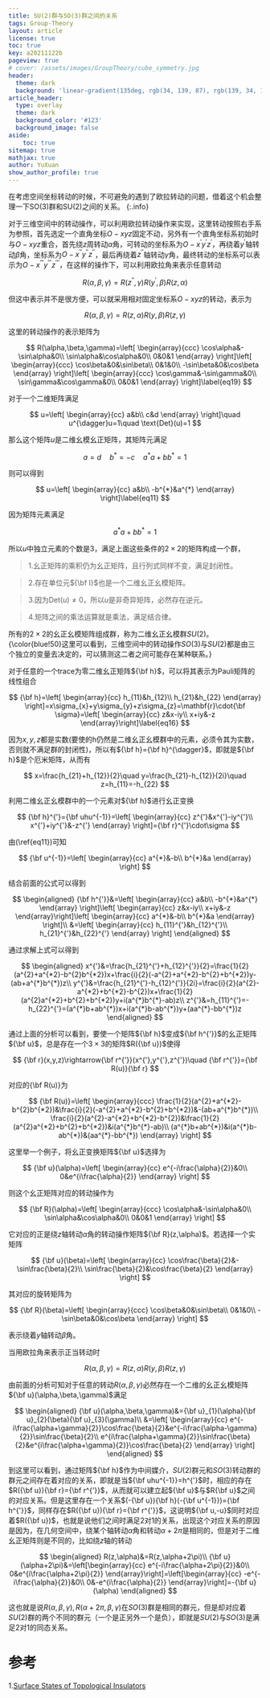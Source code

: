 ```yaml
---
title: SU(2)群与SO(3)群之间的关系
tags: Group-Theory
layout: article
license: true
toc: true
key: a20211122b
pageview: true
# cover: /assets/images/GroupTheory/cube_symmetry.jpg
header:
  theme: dark
  background: 'linear-gradient(135deg, rgb(34, 139, 87), rgb(139, 34, 139))'
article_header:
  type: overlay
  theme: dark
  background_color: '#123'
  background_image: false
aside:
    toc: true
sitemap: true
mathjax: true
author: YuXuan
show_author_profile: true
---
```

在考虑空间坐标转动的时候，不可避免的遇到了欧拉转动的问题，借着这个机会整理一下SO(3)群和SU(2)之间的关系。
{:.info}
<!--more-->
对于三维空间中的转动操作，可以利用欧拉转动操作来实现，这里转动按照右手系为参照，首先选定一个直角坐标$O-xyz$固定不动，另外有一个直角坐标系初始时与$O-xyz$重合，首先绕$z$周转动$\alpha$角，可转动的坐标系为$O-x^{'}y^{'}z^{'}$，再绕着$y^{'}$轴转动$\beta$角，坐标系为$O-x^{''}y^{''}z^{''}$，最后再绕着$z^{''}$轴转动$\gamma$角，最终转动的坐标系可以表示为$O-x^{'''}y^{'''}z^{'''}$，在这样的操作下，可以利用欧拉角来表示任意转动

$$
R(\alpha,\beta,\gamma)=R(z^{''},\gamma)R(y^{'},\beta)R(z,\alpha)
$$

但这中表示并不是很方便，可以就采用相对固定坐标系$O-xyz$的转动，表示为

$$
R(\alpha,\beta,\gamma)=R(z,\alpha)R(y,\beta)R(z,\gamma)
$$

这里的转动操作的表示矩阵为

$$
R(\alpha,\beta,\gamma)=\left[
\begin{array}{ccc}
\cos\alpha&-\sin\alpha&0\\
\sin\alpha&\cos\alpha&0\\
0&0&1
\end{array}
\right]\left[
\begin{array}{ccc}
\cos\beta&0&\sin\beta\\
0&1&0\\
-\sin\beta&0&\cos\beta
\end{array}
\right]\left[
\begin{array}{ccc}
\cos\gamma&-\sin\gamma&0\\
\sin\gamma&\cos\gamma&0\\
0&0&1
\end{array}
\right]\label{eq19}
$$


对于一个二维矩阵满足

$$
u=\left[
\begin{array}{cc}
a&b\\
c&d
\end{array}
\right]\quad u^{\dagger}u=1\quad \text{Det}(u)=1
$$

那么这个矩阵$u$是二维幺模幺正矩阵，其矩阵元满足

$$
a=d\quad b^{*}=-c\quad a^{*}a+bb^{*}=1
$$

则可以得到

$$
u=\left[
\begin{array}{cc}
a&b\\
-b^{*}&a^{*}
\end{array}
\right]\label{eq11}
$$

因为矩阵元素满足

$$a^{*}a+bb^{*}=1$$

所以$u$中独立元素的个数是3，满足上面这些条件的$2\times 2$的矩阵构成一个群，


> 1.幺正矩阵的乘积仍为幺正矩阵，且行列式同样不变，满足封闭性。

> 2.存在单位元${\bf I}$也是一个二维幺正幺模矩阵。

> 3.因为$\text{Det}(u)\neq 0$，所以$u$是非奇异矩阵，必然存在逆元。

> 4.矩阵之间的乘法运算就是乘法，满足结合律。

所有的$2\times 2$的幺正幺模矩阵组成群，称为二维幺正幺模群$SU(2)$。{\color{blue!50}这里可以看到，三维空间中的转动操作$SO(3)$与$SU(2)$都是由三个独立的变量去决定的，可以猜测这二者之间可能存在某种联系。}

对于任意的一个trace为零二维幺正矩阵${\bf h}$，可以将其表示为Pauli矩阵的线性组合

$$
{\bf h}=\left[
\begin{array}{cc}
h_{11}&h_{12}\\
h_{21}&h_{22}
\end{array}
\right]=x\sigma_{x}+y\sigma_{y}+z\sigma_{z}=\mathbf{r}\cdot{\bf \sigma}=\left[
\begin{array}{cc}
z&x-iy\\
x+iy&-z
\end{array}\right]\label{eq16}
$$

因为$x,y,z$都是实数(要使的h仍然是二维幺正幺模群中的元素，必须令其为实数，否则就不满足群的封闭性)，所以有${\bf h}={\bf h}^{\dagger}$，即就是${\bf h}$是个厄米矩阵，从而有

$$
x=\frac{h_{21}+h_{12}}{2}\quad y=\frac{h_{21}-h_{12}}{2i}\quad z=h_{11}=-h_{22}
$$

利用二维幺正幺模群中的一个元素对${\bf h}$进行幺正变换

$$
{\bf h}^{'}={\bf uhu^{-1}}=\left[
\begin{array}{cc}
z^{'}&x^{'}-iy^{'}\\
x^{'}+iy^{'}&-z^{'}
\end{array}
\right]={\bf r}^{'}\cdot\sigma
$$

由(\ref{eq11})可知

$$
{\bf u^{-1}}=\left[
\begin{array}{cc}
a^{*}&-b\\
b^{*}&a
\end{array}
\right]
$$

结合前面的公式可以得到

$$
\begin{aligned}
{\bf h^{'}}&=\left[
\begin{array}{cc}
a&b\\
-b^{*}&a^{*}
\end{array}
\right]\left[
\begin{array}{cc}
z&x-iy\\
x+iy&-z
\end{array}\right]\left[
\begin{array}{cc}
a^{*}&-b\\
b^{*}&a
\end{array}
\right]\\
&=\left[
\begin{array}{cc}
h_{11}^{'}&h_{12}^{'}\\
h_{21}^{'}&h_{22}^{'}
\end{array}
\right]
\end{aligned}
$$

通过求解上式可以得到

$$
\begin{aligned}
x^{'}&=\frac{h_{21}^{'}+h_{12}^{'}}{2}=\frac{1}{2}(a^{2}+a^{*2}-b^{2}b^{*2})x+\frac{i}{2}(-a^{2}+a^{*2}-b^{2}+b^{*2})y-(ab+a^{*}b^{*})z\\
y^{'}&=\frac{h_{21}^{'}-h_{12}^{'}}{2i}=\frac{i}{2}(a^{2}-a^{*2}+b^{*2}-b^{2})x+\frac{1}{2}(a^{2}a^{*2}+b^{2}+b^{*2})y+i(a^{*}b^{*}-ab)z\\
z^{'}&=h_{11}^{'}=-h_{22}^{'}=(a^{*}b+ab^{*})x+i(a^{*}b-ab^{*})y+(aa^{*}-bb^{*})z
\end{aligned}
$$

通过上面的分析可以看到，要使一个矩阵${\bf h}$变成${\bf h^{'}}$的幺正矩阵${\bf u}$，总是存在一个$3\times 3$的矩阵$R({\bf u})$使得

$$
{\bf r}(x,y,z)\rightarrow{\bf r^{'}}(x^{'},y^{'},z^{'})\quad {\bf r^{'}}={\bf R(u)}{\bf r}
$$

对应的{\bf R(u)}为

$$
{\bf R(u)}=\left[
\begin{array}{ccc}
\frac{1}{2}(a^{2}+a^{*2}-b^{2}b^{*2})&\frac{i}{2}(-a^{2}+a^{*2}-b^{2}+b^{*2})&-(ab+a^{*}b^{*})\\
\frac{i}{2}(a^{2}-a^{*2}+b^{*2}-b^{2})&\frac{1}{2}(a^{2}a^{*2}+b^{2}+b^{*2})&i(a^{*}b^{*}-ab)\\
(a^{*}b+ab^{*})&i(a^{*}b-ab^{*})&(aa^{*}-bb^{*})
\end{array}
\right]
$$


这里举一个例子，将幺正变换矩阵${\bf u}$选择为

$$
{\bf u}(\alpha)=\left[
\begin{array}{cc}
e^{-i\frac{\alpha}{2}}&0\\
0&e^{i\frac{\alpha}{2}}
\end{array}
\right]
$$

则这个幺正矩阵对应的转动操作为

$$
{\bf R}(\alpha)=\left[
\begin{array}{ccc}
\cos\alpha&-\sin\alpha&0\\
\sin\alpha&\cos\alpha&0\\
0&0&1
\end{array}
\right]
$$

它对应的正是绕$z$轴转动$\alpha$角的转动操作矩阵${\bf R}(z,\alpha)$。若选择一个实矩阵

$$
{\bf u}(\beta)=\left[
\begin{array}{cc}
\cos\frac{\beta}{2}&-\sin\frac{\beta}{2}\\
\sin\frac{\beta}{2}&\cos\frac{\beta}{2}
\end{array}
\right]
$$

其对应的旋转矩阵为

$$
{\bf R}(\beta)=\left[
\begin{array}{ccc}
\cos\beta&0&\sin\beta\\
0&1&0\\
-\sin\beta&0&\cos\beta
\end{array}
\right]
$$

表示绕着$y$轴转动$\beta$角。

当用欧拉角来表示正当转动时

$$
R(\alpha,\beta,\gamma)=R(z,\alpha)R(y,\beta)R(z,\gamma)
$$

由前面的分析可知对于任意的转动$R(\alpha,\beta,\gamma)$必然存在一个二维的幺正幺模矩阵${\bf u}(\alpha,\beta,\gamma)$满足

$$
\begin{aligned}
{\bf u}(\alpha,\beta,\gamma)&={\bf u}_{1}(\alpha){\bf u}_{2}(\beta){\bf u}_{3}(\gamma)\\
&=\left[
\begin{array}{cc}
e^{-i\frac{\alpha+\gamma}{2}}\cos\frac{\beta}{2}&e^{-i\frac{\alpha-\gamma}{2}}\sin\frac{\beta}{2}\\
e^{i\frac{\alpha+\gamma}{2}}\sin\frac{\beta}{2}&e^{i\frac{\alpha+\gamma}{2}}\cos\frac{\beta}{2}
\end{array}
\right]
\end{aligned}
$$

到这里可以看到，通过矩阵${\bf h}$作为中间媒介，$SU(2)$群元和$SO(3)$转动群的群元之间存在着对应的关系，即就是当${\bf uhu^{-1}}=h^{'}$时，相应的存在$R({\bf u}){\bf r}={\bf r^{'}}$，从而就可以建立起${\bf u}$与$R{\bf u}$之间的对应关系。但是这里存在一个关系$(-{\bf u}){\bf h}(-{\bf u^{-1}})={\bf h^{'}}$，同样存在$R({\bf u}){\bf r}={\bf r^{'}}$，这说明${\bf u,-u}$同时对应着$R({\bf u})$，也就是说他们之间时满足2对1的关系，出现这个对应关系的原因是因为，在几何空间中，绕某个轴转动$\alpha$角和转动$\alpha+2\pi$是相同的，但是对于二维幺正矩阵则是不同的，比如绕$z$轴的转动

$$
\begin{aligned}
R(z,\alpha)&=R(z,\alpha+2\pi)\\
{\bf u}(\alpha+2\pi)&=\left[\begin{array}{cc}
e^{-i\frac{\alpha+2\pi}{2}}&0\\
0&e^{i\frac{\alpha+2\pi}{2}}
\end{array}\right]=\left[\begin{array}{cc}
-e^{-i\frac{\alpha}{2}}&0\\
0&-e^{i\frac{\alpha}{2}}
\end{array}\right]=-{\bf u}(\alpha)
\end{aligned}
$$

这也就是说$R(\alpha,\beta,\gamma),R(\alpha+2\pi,\beta,\gamma)$在$SO(3)$群是相同的群元，但是却对应着$SU(2)$群的两个不同的群元（一个是正另外一个是负），即就是$SU(2)$与$SO(3)$是满足2对1的同态关系。

# 参考
1.[Surface States of Topological Insulators](https://arxiv.org/abs/1203.6382)

